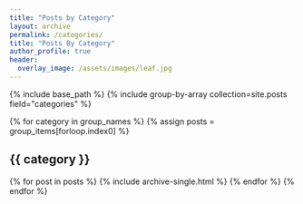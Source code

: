 ```yaml
---
title: "Posts by Category"
layout: archive
permalink: /categories/
title: "Posts By Category"
author_profile: true
header:
  overlay_image: /assets/images/leaf.jpg
---
```


{% include base_path %}
{% include group-by-array collection=site.posts field="categories" %}

{% for category in group_names %}
  {% assign posts = group_items[forloop.index0] %}
  <h2 id="{{ category | slugify }}" class="archive__subtitle">{{ category }}</h2>
  {% for post in posts %}
    {% include archive-single.html %}
  {% endfor %}
{% endfor %}